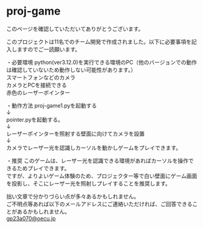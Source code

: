 # proj-game
このページを確認していただいてありがとうございます。

このプロジェクトは11名でのチーム開発で作成されました。以下に必要事項を記入しますのでご一読願います。

・必要環境
python(ver3.12.0)を実行できる環境のPC（他のバージョンでの動作は確認していないため動作しない可能性があります。）<br>
スマートフォンなどのカメラ<br>
カメラとPCを接続できる<br>
赤色のレーザーポインター

・動作方法
proj-game1.pyを起動する<br>
↓<br>
pointer.pyを起動する。<br>
↓<br>
レーザーポインターを照射する壁面に向けてカメラを設置<br>
↓<br>
カメラでレーザー光を認識しカーソルを動かしゲームをプレイできます。

・推奨
このゲームは、レーザー光を認識できる環境があればカーソルを操作できるためプレイできます。<br>
ですが、よりよいゲーム体験のため、プロジェクター等で白い壁面にゲーム画面を投影し、そこにレーザー光を照射しプレイすることを推奨します。

拙い文章で分かりづらい点が多々あるかもしれません。<br>
ご不明点等あれば以下のメールアドレスにご連絡いただければ、ご回答できることがあるかもしれません。<br>
gp23a070@oecu.jp
